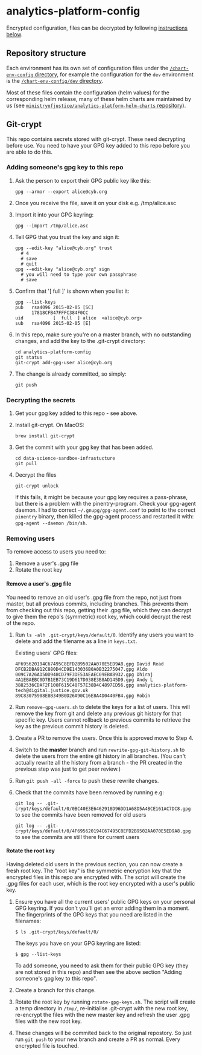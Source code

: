# analytics-platform-config
Encrypted configuration, files can be decrypted by following [instructions below](#git-crypt).

## Repository structure

Each environment has its own set of configuration files under the [`/chart-env-config` directory](/chart-env-config), for example the configuration for the `dev` environment is the [`/chart-env-config/dev` directory](/chart-env-config/dev).

Most of these files contain the configuration (helm values) for the corresponding helm release, many of these helm charts are maintained by us (see [`ministryofjustice/analytics-platform-helm-charts` repository](https://github.com/ministryofjustice/analytics-platform-helm-charts)).


## Git-crypt

This repo contains secrets stored with git-crypt. These need decrypting before use. You need to have your GPG key added to this repo before you are able to do this.

### Adding someone's gpg key to this repo

1. Ask the person to export their GPG public key like this:

       gpg --armor --export alice@cyb.org

2. Once you receive the file, save it on your disk e.g. /tmp/alice.asc

3. Import it into your GPG keyring:

       gpg --import /tmp/alice.asc

4. Tell GPG that you trust the key and sign it:

       gpg --edit-key "alice@cyb.org" trust
         # 4
         # save
         # quit
       gpg --edit-key "alice@cyb.org" sign
         # you will need to type your own passphrase
         # save

5. Confirm that '[  full  ]' is shown when you list it:

       gpg --list-keys
       pub   rsa4096 2015-02-05 [SC]
             17818CFB47FFFC384F0CC
       uid           [  full  ] alice  <alice@cyb.org>
       sub   rsa4096 2015-02-05 [E]

5. In this repo, make sure you're on a master branch, with no outstanding changes, and add the key to the .git-crypt directory:

       cd analytics-platform-config
       git status
       git-crypt add-gpg-user alice@cyb.org

6. The change is already committed, so simply:

       git push

### Decrypting the secrets

1. Get your gpg key added to this repo - see above.

2. Install git-crypt. On MacOS:

       brew install git-crypt

3. Get the commit with your gpg key that has been added.

       cd data-science-sandbox-infrastucture
       git pull

4. Decrypt the files

       git-crypt unlock

   If this fails, it might be because your gpg key requires a pass-phrase, but there is a problem with the pinentry-program. Check your gpg-agent daemon. I had to correct `~/.gnupg/gpg-agent.conf` to point to the correct `pinentry` binary, then killed the gpg-agent process and restarted it with: `gpg-agent --daemon /bin/sh`.

### Removing users

To remove access to users you need to:

1. Remove a user's .gpg file
2. Rotate the root key

#### Remove a user's .gpg file

You need to remove an old user's .gpg file from the repo, not just from master, but all previous commits, including branches. This prevents them from checking out this repo, getting their .gpg file, which they can decrypt to give them the repo's (symmetric) root key, which could decrypt the rest of the repo.

 1. Run `ls -alh .git-crypt/keys/default/0`. Identify any users you want to delete and add the filename as a line in `keys.txt`. 

    Existing users' GPG files:

        4F695620194C67495C8EFD2B9502AA070E5ED9A8.gpg David Read
        DFCB2DBA912C880D4CD9E143036B0A0B32275047.gpg Aldo
        009C7A26AD50D948CD79F3DE53AEAEC09EBAB932.gpg Dhiraj
        4A1EBAEBC0D7B1EB73C19D617D038E3B8AD145D9.gpg Andy L
        3882536CDAF2F100F615C48F57E38D4C4897ED56.gpg analytics-platform-tech@digital.justice.gov.uk 
        89C83075908E8B349B0D26A90C16E8A4D0440FB4.gpg Robin

 2. Run `remove-gpg-users.sh` to delete the keys for a list of users. This will remove the key from git and delete any previous git history for that specific key. Users cannot rollback to previous commits to retrieve the key as the previous commit history is deleted.
 3. Create a PR to remove the users. Once this is approved move to Step 4.
 4. Switch to the **master** branch and run `rewrite-gpg-git-history.sh` to delete the users from the entire git history in all branches. (You can't actually rewrite all the history from a branch - the PR created in the previous step was just to get peer review.)
 5. Run `git push -all -force` to push these rewrite changes.
 6. Check that the commits have been removed by running e.g: 

       `git log -- .git-crypt/keys/default/0/0BC40E3E6462918D96DD1A68D5A4BCE161AC7DC8.gpg` to see the commits have been removed for old users

       `git log -- .git-crypt/keys/default/0/4F695620194C67495C8EFD2B9502AA070E5ED9A8.gpg` to see the commits are still there for current users 


#### Rotate the root key

Having deleted old users in the previous section, you can now create a fresh root key. The "root key" is the symmetric encryption key that the encrypted files in this repo are encrypted with. The script will create the .gpg files for each user, which is the root key encrypted with a user's public key.

1. Ensure you have all the current users' public GPG keys on your personal GPG keyring. If you don't you'll get an error adding them in a moment. The fingerprints of the GPG keys that you need are listed in the filenames:

       $ ls .git-crypt/keys/default/0/
   
   The keys you have on your GPG keyring are listed:

       $ gpg --list-keys
       
   To add someone, you need to ask them for their public GPG key (they are not stored in this repo) and then see the above section "Adding someone's gpg key to this repo".
   
1. Create a branch for this change.
2. Rotate the root key by running `rotate-gpg-keys.sh`. The script will create a temp directory in `/tmp/`, re-initialise .git-crypt with the new root key, re-encrypt the files with the new master key and refresh the user .gpg files with the new root key.
3. These changes will be commited back to the original repostory. So just run `git push` to your new branch and create a PR as normal. Every encrypted file is touched.
